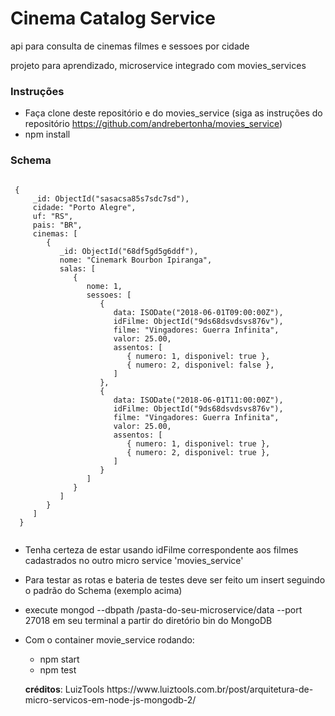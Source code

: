 # Cinema Catalog Service
  api para consulta de cinemas filmes e sessoes por cidade
  <p> projeto para aprendizado, microservice integrado com movies_services </p>
  
### Instruções 
  + Faça clone deste repositório e do movies_service (siga as instruções do repositório https://github.com/andrebertonha/movies_service)
  + npm install
    
### Schema
```nodejs
     
 {
     _id: ObjectId("sasacsa85s7sdc7sd"),
     cidade: "Porto Alegre",
     uf: "RS",
     pais: "BR",
     cinemas: [
        {
           _id: ObjectId("68df5gd5g6ddf"),
           nome: "Cinemark Bourbon Ipiranga",
           salas: [
              {
                 nome: 1,
                 sessoes: [
                    {
                       data: ISODate("2018-06-01T09:00:00Z"),
                       idFilme: ObjectId("9ds68dsvdsvs876v"),
                       filme: "Vingadores: Guerra Infinita",
                       valor: 25.00,
                       assentos: [
                          { numero: 1, disponivel: true },
                          { numero: 2, disponivel: false },
                       ]
                    },
                    {
                       data: ISODate("2018-06-01T11:00:00Z"),
                       idFilme: ObjectId("9ds68dsvdsvs876v"),
                       filme: "Vingadores: Guerra Infinita",
                       valor: 25.00,
                       assentos: [
                          { numero: 1, disponivel: true },
                          { numero: 2, disponivel: true },
                       ]
                    }
                 ]
              }
           ]
        }
     ]
  }
     
```
     
 + Tenha certeza de estar usando idFilme correspondente aos filmes cadastrados no outro micro service 'movies_service'
 + Para testar as rotas e bateria de testes deve ser feito um insert seguindo o padrão do Schema (exemplo acima)
 + execute mongod --dbpath /pasta-do-seu-microservice/data --port 27018 em seu terminal a partir do diretório bin do MongoDB
 + Com o container movie_service rodando:
    + npm start
    + npm test
    
   <p><b>créditos</b>: LuizTools https://www.luiztools.com.br/post/arquitetura-de-micro-servicos-em-node-js-mongodb-2/ </p>
